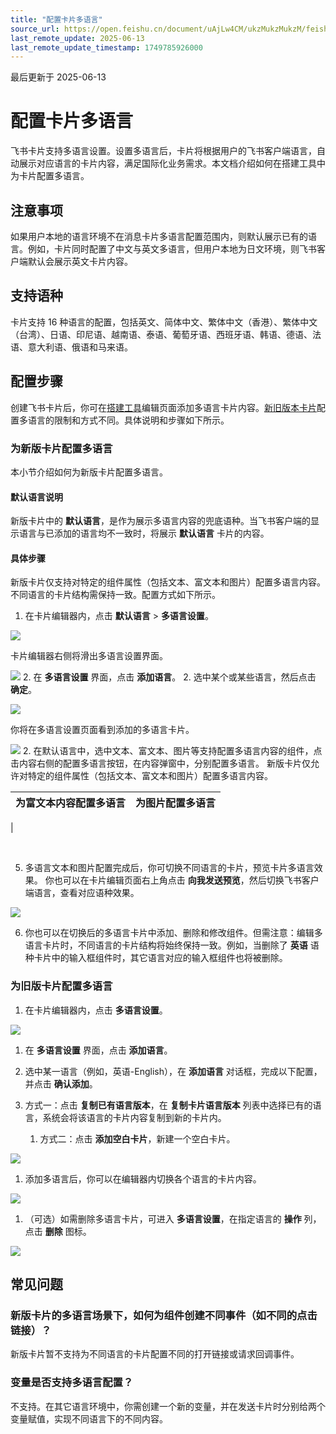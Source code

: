 ```yaml
---
title: "配置卡片多语言"
source_url: https://open.feishu.cn/document/uAjLw4CM/ukzMukzMukzM/feishu-cards/feishu-card-cardkit/configure-card-languages
last_remote_update: 2025-06-13
last_remote_update_timestamp: 1749785926000
---
```

最后更新于 2025-06-13

# 配置卡片多语言

飞书卡片支持多语言设置。设置多语言后，卡片将根据用户的飞书客户端语言，自动展示对应语言的卡片内容，满足国际化业务需求。本文档介绍如何在搭建工具中为卡片配置多语言。

## 注意事项

如果用户本地的语言环境不在消息卡片多语言配置范围内，则默认展示已有的语言。例如，卡片同时配置了中文与英文多语言，但用户本地为日文环境，则飞书客户端默认会展示英文卡片内容。

## 支持语种

卡片支持 16 种语言的配置，包括英文、简体中文、繁体中文（香港）、繁体中文（台湾）、日语、印尼语、越南语、泰语、葡萄牙语、西班牙语、韩语、德语、法语、意大利语、俄语和马来语。

## 配置步骤

创建飞书卡片后，你可在[搭建工具](https://open.feishu.cn/cardkit?from=open_docs_configure_multi_language)编辑页面添加多语言卡片内容。[新旧版本卡片](https://open.feishu.cn/document/uAjLw4CM/ukzMukzMukzM/feishu-cards/feishu-card-cardkit/feishu-cardkit-overview)配置多语言的限制和方式不同。具体说明和步骤如下所示。

### 为新版卡片配置多语言

本小节介绍如何为新版卡片配置多语言。

#### **默认语言说明**

新版卡片中的 **默认语言**，是作为展示多语言内容的兜底语种。当飞书客户端的显示语言与已添加的语言均不一致时，将展示 **默认语言** 卡片的内容。

#### **具体步骤**

新版卡片仅支持对特定的组件属性（包括文本、富文本和图片）配置多语言内容。不同语言的卡片结构需保持一致。配置方式如下所示。
1. 在卡片编辑器内，点击 **默认语言** > **多语言设置**。

![](https://sf3-cn.feishucdn.com/obj/open-platform-opendoc/dea1dae7f39e37efaadd07d9cb6fe6b1_DVp1mBF1Df.png?height=874&lazyload=true&maxWidth=600&width=1574)

卡片编辑器右侧将滑出多语言设置界面。

![](https://sf3-cn.feishucdn.com/obj/open-platform-opendoc/7b700308f649f1e26979a83e83cd75e1_FcJRMpQYDf.png?height=785&lazyload=true&maxWidth=600&width=1388)
2. 在 **多语言设置** 界面，点击 **添加语言**。
2. 选中某个或某些语言，然后点击 **确定**。

![](https://sf3-cn.feishucdn.com/obj/open-platform-opendoc/8a3163f304936b61461be1af30930771_52sl0LNiR5.png?height=818&lazyload=true&maxWidth=600&width=1375)

你将在多语言设置页面看到添加的多语言卡片。

![](https://sf3-cn.feishucdn.com/obj/open-platform-opendoc/7b700308f649f1e26979a83e83cd75e1_TnuHo51haH.png?height=785&lazyload=true&maxWidth=600&width=1388)
2. 在默认语言中，选中文本、富文本、图片等支持配置多语言内容的组件，点击内容右侧的配置多语言按钮，在内容弹窗中，分别配置多语言。
    新版卡片仅允许对特定的组件属性（包括文本、富文本和图片）配置多语言内容。

为富文本内容配置多语言 | 为图片配置多语言
--- | ---
 | 

<br>

5. 多语言文本和图片配置完成后，你可切换不同语言的卡片，预览卡片多语言效果。
     你也可以在卡片编辑页面右上角点击 **向我发送预览**，然后切换飞书客户端语言，查看对应语种效果。

![](https://sf3-cn.feishucdn.com/obj/open-platform-opendoc/b52ecf2547882979dbd2553a95c22fc8_JZwHp77Mbo.png?height=721&lazyload=true&maxWidth=600&width=1267)

6. 你也可以在切换后的多语言卡片中添加、删除和修改组件。但需注意：编辑多语言卡片时，不同语言的卡片结构将始终保持一致。例如，当删除了 **英语** 语种卡片中的输入框组件时，其它语言对应的输入框组件也将被删除。
### 为旧版卡片配置多语言

1. 在卡片编辑器内，点击 **多语言设置**。

![](https://sf3-cn.feishucdn.com/obj/open-platform-opendoc/05d243d6f824e83ea07410ef28e53982_hthLYh6QeT.png?height=972&lazyload=true&maxWidth=682&width=2882)
1. 在 **多语言设置** 界面，点击 **添加语言**。

1. 选中某一语言（例如，英语-English），在 **添加语言** 对话框，完成以下配置，并点击 **确认添加**。

1. 方式一：点击 **复制已有语言版本**，在 **复制卡片语言版本** 列表中选择已有的语言，系统会将该语言的卡片内容复制到新的卡片内。
    1. 方式二：点击 **添加空白卡片**，新建一个空白卡片。

![](https://sf3-cn.feishucdn.com/obj/open-platform-opendoc/2600649b3d25c770b670f59686092c0a_W0O3bdiXcC.png?height=1150&lazyload=true&maxWidth=500&width=1842)
1. 添加多语言后，你可以在编辑器内切换各个语言的卡片内容。

![](https://sf3-cn.feishucdn.com/obj/open-platform-opendoc/79cbddd2ee426f21f65412426fa708f6_E4av8zadfn.png?height=722&lazyload=true&maxWidth=500&width=2882)

1. （可选）如需删除多语言卡片，可进入 **多语言设置**，在指定语言的 **操作** 列，点击 **删除** 图标。

![](https://sf3-cn.feishucdn.com/obj/open-platform-opendoc/6262aff332fc4aec04964a60d5f1fbf9_uGGNK1e8GF.png?height=790&lazyload=true&maxWidth=500&width=2370)

## 常见问题

### 新版卡片的多语言场景下，如何为组件创建不同事件（如不同的点击链接）？

新版卡片暂不支持为不同语言的卡片配置不同的打开链接或请求回调事件。

### 变量是否支持多语言配置？

不支持。在其它语言环境中，你需创建一个新的变量，并在发送卡片时分别给两个变量赋值，实现不同语言下的不同内容。
